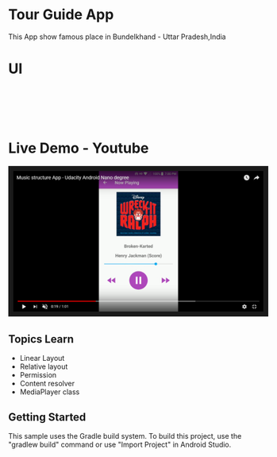Tour Guide App 
===================================
This App show famous place in Bundelkhand - Uttar Pradesh,India

UI 
===================================
<div align="center">
    <img src="" width="600px"</img> 
</div>
<br>

<div align="center">
    <img src="" width="600px"</img> 
</div>
<br>

Live Demo - Youtube 
=================================
<a href="https://www.youtube.com/watch?v=d7v9xbkjIZo" target="_blank"><img src="https://github.com/hasanmohdkhan/Android-Basics-Nanodegree--MusicApp/blob/master/music.png" 
alt="IMAGE ALT TEXT HERE" width="600px"  border="10" /></a>


Topics Learn 
--------------

- Linear Layout
- Relative layout
- Permission
- Content resolver
- MediaPlayer class 

Getting Started
---------------

This sample uses the Gradle build system. To build this project, use the
"gradlew build" command or use "Import Project" in Android Studio.


















